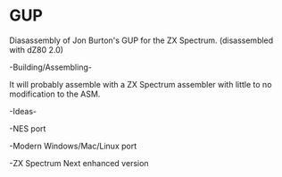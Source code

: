 # GUP
Diasassembly of Jon Burton's GUP for the ZX Spectrum. (disassembled with dZ80 2.0)

-Building/Assembling-

It will probably assemble with a ZX Spectrum assembler with little to no modification to the ASM.

-Ideas-

-NES port

-Modern Windows/Mac/Linux port

-ZX Spectrum Next enhanced version
